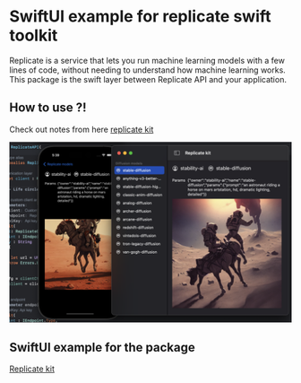 # SwiftUI example for replicate swift toolkit

Replicate is a service that lets you run machine learning models with a few lines of code, without needing to understand how machine learning works. This package is the swift layer between Replicate API and your application.
 
 ## How to use ?! 
 Check out notes from here 
 [replicate kit](https://github.com/The-Igor/replicate-kit-swift)
 
  ![The concept](https://github.com/The-Igor/replicate-kit-swift/blob/main/img/image_01.png) 

## SwiftUI example for the package

 [Replicate kit](https://github.com/The-Igor/replicate-kit-swift)
